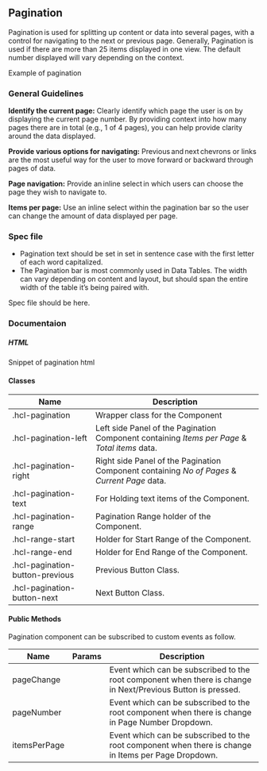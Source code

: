 <div id="Overview"></div>

## Pagination

Pagination is used for splitting up content or data into several pages, with a control for navigating to the next or previous page. Generally, Pagination is used if there are more than 25 items displayed in one view. The default number displayed will vary depending on the context.

Example of pagination

<div id="General-Guideline"></div>

### General Guidelines

**Identify the current page:** Clearly identify which page the user is on by displaying the current page number. By providing context into how many pages there are in total (e.g., 1 of 4 pages), you can help provide clarity around the data displayed. 

**Provide various options for navigating:** Previous and next chevrons or links are the most useful way for the user to move forward or backward through pages of data.

**Page navigation:** Provide an inline select in which users can choose the page they wish to navigate to.

**Items per page:** Use an inline select within the pagination bar so the user can change the amount of data displayed per page. 

<div id="Spec-file"></div>

### Spec file

- Pagination text should be set in set in sentence case with the first letter of each word capitalized. 
- The Pagination bar is most commonly used in Data Tables. The width can vary depending on content and layout, but should span the entire width of the table it’s being paired with.

Spec file should be here.

<div id="Documentation"></div>

### Documentaion

##### HTML

Snippet of pagination html

#### Classes

| Name                               | Description                                                                                   |
|------------------------------------|-----------------------------------------------------------------------------------------------|
| .hcl-pagination                    | Wrapper class for the Component                                                               |
| .hcl-pagination-left               | Left side Panel of the Pagination Component containing _Items per Page_ & _Total items_ data. |
| .hcl-pagination-right              | Right side Panel of the Pagination Component containing _No of Pages_ & _Current Page_ data.  |
| .hcl-pagination-text               | For Holding text items of the Component.                                                      |
| .hcl-pagination-range              | Pagination Range holder of the Component.                                                     |
| .hcl-range-start                   | Holder for Start Range of the Component.                                                      |
| .hcl-range-end                     | Holder for End Range of the Component.                                                        |
| .hcl-pagination-button-previous    | Previous Button Class.                                                                        |
| .hcl-pagination-button-next        | Next Button Class.                                                                            |

#### Public Methods

Pagination component can be subscribed to custom events as follow.

| Name          | Params | Description                                                                                                  |
|---------------|--------|--------------------------------------------------------------------------------------------------------------|
| pageChange    |        | Event which can be subscribed to the root component when there is change in Next/Previous Button is pressed. |
| pageNumber    |        | Event which can be subscribed to the root component when there is change in Page Number Dropdown.            |
| itemsPerPage  |        | Event which can be subscribed to the root component when there is change in Items per Page Dropdown.         |
